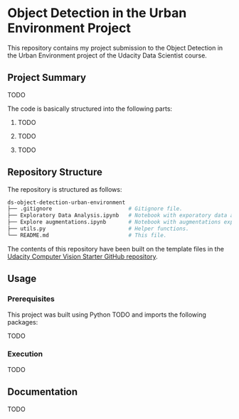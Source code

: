 # Object Detection in the Urban Environment Project
This repository contains my project submission to the Object Detection in the Urban Environment project of the Udacity Data Scientist course.

## Project Summary

TODO

The code is basically structured into the following parts:

1. TODO

1. TODO

1. TODO

## Repository Structure
The repository is structured as follows:

```bash
ds-object-detection-urban-environment
├── .gitignore                        # Gitignore file. 
├── Exploratory Data Analysis.ipynb   # Notebook with exporatory data analysis.
├── Explore augmentations.ipynb       # Notebook with augmentations exploration.
├── utils.py                          # Helper functions.
└── README.md                         # This file.
```

The contents of this repository have been built on the template files in the [Udacity Computer Vision Starter GitHub repository](https://github.com/udacity/nd013-c1-vision-starter).

## Usage

### Prerequisites
This project was built using Python TODO and imports the following packages:

TODO

### Execution

TODO

## Documentation

TODO
